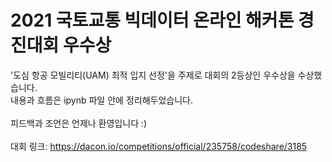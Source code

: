 # 2021 국토교통 빅데이터 온라인 해커톤 경진대회 우수상

'도심 항공 모빌리티(UAM) 최적 입지 선정'을 주제로 대회의 2등상인 우수상을 수상했습니다.<br/> 
내용과 흐름은 ipynb 파일 안에 정리해두었습니다.<br/> 
<br/> 
피드백과 조언은 언제나 환영입니다 :)<br/> 
<br/> 
대회 링크: https://dacon.io/competitions/official/235758/codeshare/3185
